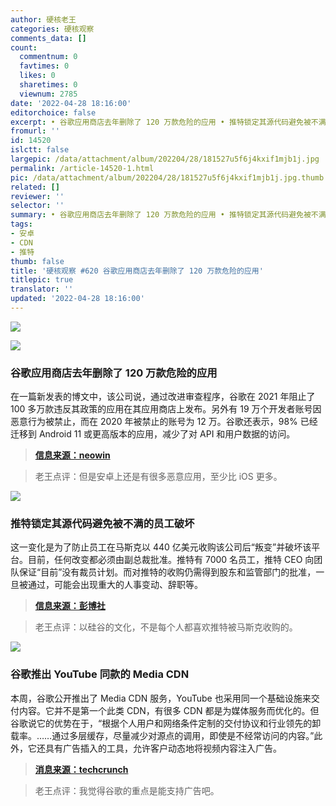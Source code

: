 ```yaml
---
author: 硬核老王
categories: 硬核观察
comments_data: []
count:
  commentnum: 0
  favtimes: 0
  likes: 0
  sharetimes: 0
  viewnum: 2785
date: '2022-04-28 18:16:00'
editorchoice: false
excerpt: • 谷歌应用商店去年删除了 120 万款危险的应用 • 推特锁定其源代码避免被不满的员工破坏 • 谷歌推出 YouTube 同款的 Media CDN
fromurl: ''
id: 14520
islctt: false
largepic: /data/attachment/album/202204/28/181527u5f6j4kxif1mjb1j.jpg
permalink: /article-14520-1.html
pic: /data/attachment/album/202204/28/181527u5f6j4kxif1mjb1j.jpg.thumb.jpg
related: []
reviewer: ''
selector: ''
summary: • 谷歌应用商店去年删除了 120 万款危险的应用 • 推特锁定其源代码避免被不满的员工破坏 • 谷歌推出 YouTube 同款的 Media CDN
tags:
- 安卓
- CDN
- 推特
thumb: false
title: '硬核观察 #620 谷歌应用商店去年删除了 120 万款危险的应用'
titlepic: true
translator: ''
updated: '2022-04-28 18:16:00'
---
```


![](/data/attachment/album/202204/28/181527u5f6j4kxif1mjb1j.jpg)


![](/data/attachment/album/202204/28/181542sctkoocsvhhteesh.jpg)


### 谷歌应用商店去年删除了 120 万款危险的应用


在一篇新发表的博文中，该公司说，通过改进审查程序，谷歌在 2021 年阻止了 100 多万款违反其政策的应用在其应用商店上发布。另外有 19 万个开发者账号因恶意行为被禁止，而在 2020 年被禁止的账号为 12 万。谷歌还表示，98% 已经迁移到 Android 11 或更高版本的应用，减少了对 API 和用户数据的访问。



> 
> **[信息来源：neowin](https://www.neowin.net/news/google-banned-190000-malicious-developers-from-the-play-store-last-year/)**
> 
> 
> 



> 
> 老王点评：但是安卓上还是有很多恶意应用，至少比 iOS 更多。
> 
> 
> 


![](/data/attachment/album/202204/28/181556kfeitktqallreuve.jpg)


### 推特锁定其源代码避免被不满的员工破坏


这一变化是为了防止员工在马斯克以 440 亿美元收购该公司后“叛变”并破坏该平台。目前，任何改变都必须由副总裁批准。推特有 7000 名员工，推特 CEO 向团队保证“目前”没有裁员计划。而对推特的收购仍需得到股东和监管部门的批准，一旦被通过，可能会出现重大的人事变动、辞职等。



> 
> **[信息来源：彭博社](https://www.bloomberg.com/news/articles/2022-04-25/twitter-locks-down-product-changes-after-agreeing-to-musk-bid)**
> 
> 
> 



> 
> 老王点评：以硅谷的文化，不是每个人都喜欢推特被马斯克收购的。
> 
> 
> 


![](/data/attachment/album/202204/28/181620kfcmioccmomm6f66.jpg)


### 谷歌推出 YouTube 同款的 Media CDN


本周，谷歌公开推出了 Media CDN 服务，YouTube 也采用同一个基础设施来交付内容。它并不是第一个此类 CDN，有很多 CDN 都是为媒体服务而优化的。但谷歌说它的优势在于，“根据个人用户和网络条件定制的交付协议和行业领先的卸载率。……通过多层缓存，尽量减少对源点的调用，即使是不经常访问的内容。”此外，它还具有广告插入的工具，允许客户动态地将视频内容注入广告。



> 
> **[消息来源：techcrunch](https://techcrunch.com/2022/04/26/google-launches-media-cdn-to-compete-on-content-delivery/)**
> 
> 
> 



> 
> 老王点评：我觉得谷歌的重点是能支持广告吧。
> 
> 
>